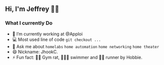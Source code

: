 ## Hi, I'm Jeffrey 🤙🏽

### What I currently Do

- 🔭 I’m currently working at @Apploi
- :computer: Most used line of code `git checkout ...`
- 💬 Ask me about `homelabs` `home automation` `home networking` `home theater`
- 😄 Nickname: JhookC.
- ⚡ Fun fact: 🏋🏽 Gym rat, 🏊🏽‍♂️ swimmer and 🏃🏽 runner by Hobbie.
